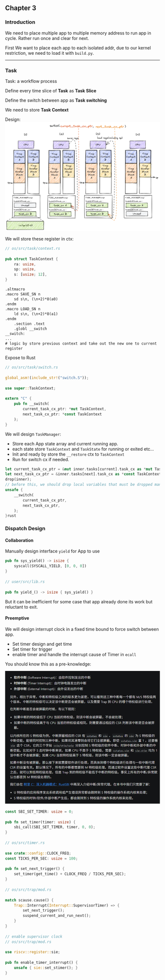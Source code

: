 ## Chapter 3

### Introduction

We need to place multiple app to multiple memory address to run app in cycle. Rather run once and clear for next.

First We want to place each app to each isolated addr, due to our kernel restriction, we need to load it with `build.py`.

---

### Task

Task: a workflow process

Define every time slice of **Task** as **Task Slice**

Define the switch between app as **Task switching**

We need to store **Task Context**

Design:
![switch](/rCore-Blog/assets/Lab3-1.png)


We will store these register in ctx:
```rust
// os/src/task/context.rs

pub struct TaskContext {
    ra: usize,
    sp: usize,
    s: [usize; 12],
}
```

```
.altmacro
.macro SAVE_SN n
    sd s\n, (\n+2)*8(a0)
.endm
.macro LOAD_SN n
    ld s\n, (\n+2)*8(a1)
.endm
    .section .text
    .globl __switch
__switch:
...
# logic by store previous context and take out the new one to current register
```

Expose to Rust

```rust
// os/src/task/switch.rs

global_asm!(include_str!("switch.S"));

use super::TaskContext;

extern "C" {
    pub fn __switch(
        current_task_cx_ptr: *mut TaskContext,
        next_task_cx_ptr: *const TaskContext
    );
}
```

We will design `TaskManager`:

- Store each App state array and current running app.
- each state store `TaskContext` and `TaskState` for running or exited etc...
- Init and ready by store the `__restore` ctx to `TaskContext`
- Run for switch cx if needed.

```rust           
let current_task_cx_ptr = &mut inner.tasks[current].task_cx as *mut TaskContext;
let next_task_cx_ptr = &inner.tasks[next].task_cx as *const TaskContext;
drop(inner);
// before this, we should drop local variables that must be dropped manually
unsafe {
	__switch(
		current_task_cx_ptr,
		next_task_cx_ptr,
	);
}rust
```


### Dispatch Design

#### Collaboration

Manually design interface `yield` for App to use

```rust
pub fn sys_yield() -> isize {
    syscall(SYSCALL_YIELD, [0, 0, 0])
}

// user/src/lib.rs

pub fn yield_() -> isize { sys_yield() }
```

But it can be inefficient for some case that app already done its work but reluctant to exit.

#### Preemptive

We will design interrupt clock in a fixed time bound to force switch between app.

- Set timer design and get time
- Set timer for trigger
- enable timer and handle the interrupt cause of Timer in `ecall`

You should know this as a pre-knowledge:

![](/rCore-Blog/assets/Lab3-2.png)

```rust
const SBI_SET_TIMER: usize = 0;

pub fn set_timer(timer: usize) {
    sbi_call(SBI_SET_TIMER, timer, 0, 0);
}

// os/src/timer.rs

use crate::config::CLOCK_FREQ;
const TICKS_PER_SEC: usize = 100;

pub fn set_next_trigger() {
    set_timer(get_time() + CLOCK_FREQ / TICKS_PER_SEC);
}

// os/src/trap/mod.rs

match scause.cause() {
    Trap::Interrupt(Interrupt::SupervisorTimer) => {
        set_next_trigger();
        suspend_current_and_run_next();
    }
}

// enable supervisor clock
// os/src/trap/mod.rs

use riscv::register::sie;

pub fn enable_timer_interrupt() {
    unsafe { sie::set_stimer(); }
}
```